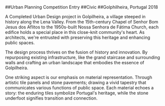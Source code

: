 
##Urban Planning Competition Entry
##Civic
##Golphilheira, Portugal  2018 

A Completed Urban Design project in Golpilheira, a village steeped in history along the Lena Valley. From the 15th-century Chapel of Senhor Bom Jesus dos Aflitos to the 1950s-built Nossa Senhora de Fátima Church, each edifice holds a special place in this close-knit community's heart. As architects, we're entrusted with preserving this heritage and enhancing public spaces.

The design process thrives on the fusion of history and innovation. By repurposing existing infrastructure, like the grand staircase and surrounding walls and crafting an urban landscape that embodies the essence of Golpilheira.

One striking aspect is our emphasis on material representation. Through artistic tile panels and stone pavements; drawing a vivid tapestry that communicates various functions of public space. Each material echoes a story: the enduring tiles symbolize Portugal's heritage, while the stone underfoot signifies transition and connection.
